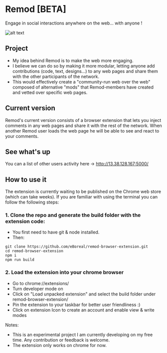 # Remod [BETA]
Engage in social interactions anywhere on the web... with anyone !

![alt text](https://imgur.com/jv1GYyi.jpg)

## Project
- My idea behind Remod is to make the web more engaging. 
- I believe we can do so by making it more modular, letting anyone add contributions (code, text, designs...) to any web pages and share them with the other participants of the network. 
- This would effectively create a "community-run web over the web" composed of alternative "mods" that Remod-members have created and vetted over specific web pages. 

## Current version
Remod's current version consists of a browser extension that lets you inject comments in any web pages and share it with the rest of the network. When another Remod user loads the web page he will be able to see and react to your comments. 

## See what's up
You can a list of other users activity here -> http://13.38.128.167:5000/


## How to use it
The extension is currently waiting to be published on the Chrome web store (which can take weeks).
If you are familiar with using the terminal you can follow the following steps:

### 1. Clone the repo and generate the build folder with the extension code:
- You first need to have git & node installed. 
- Then:
```
git clone https://github.com/eBoreal/remod-browser-extension.git
cd remod-browser-extension
npm i
npm run build
```

### 2. Load the extension into your chrome browser
- Go to chrome://extensions/
- Turn developer mode on
- Click on "Load unpacked extension" and select the build folder under remod-browser-extension/
- Pin the extension to your taskbar for better user friendliness :)
- Click on extension Icon to create an account and enable view & write modes  


Notes: 
- This is an experimental project I am currently developing on my free time. Any contribution or feedback is welcome. 
- The extension only works on chrome for now. 

